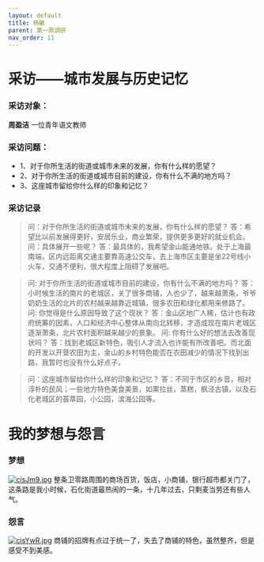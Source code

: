 ```yaml
---
layout: default
title: 杨敏
parent: 第一周调研
nav_order: 11
---
```


# 采访——城市发展与历史记忆
### 采访对象：
  **周盈洁**
  一位青年语文教师

### 采访问题：
 + 1、对于你所生活的街道或城市未来的发展，你有什么样的愿望？
 + 2、对于你所生活的街道或城市目前的建设，你有什么不满的地方吗？
 + 3、这座城市留给你什么样的印象和记忆？


### 采访记录
> 问：对于你所生活的街道或城市未来的发展，你有什么样的愿望？
> 答：希望比以前发展得更好，安居乐业，商业繁荣，提供更多更好的就业机会。
> 问：具体展开一些呢？
> 答：最具体的，我希望金山能通地铁。处于上海最南端，区内远距离交通主要靠高速公交车，去上海市区主要是坐22号线小火车，交通不便利，很大程度上阻碍了发展吧。
 
> 问: 对于你所生活的街道或城市目前的建设，你有什么不满的地方吗？
> 答：小时候生活的南片的老城区，关了很多商铺，人也少了，越来越萧条，爷爷奶奶生活的北片的农村越来越靠近城镇，很多农田和绿化都用来修路了。
> 问: 你觉得是什么原因导致了这个现状？
> 答：金山区地广人稀，估计也有政府统筹的因素，人口和经济中心整体从南向北转移，才造成现在南片老城区逐渐萧条，北片农村面积越来越少的景象。
> 问: 你有什么好的想法去改善现状吗？
> 答：找到老城区新特色，吸引人才流入也许能有所改善吧。而北面的开发以开垦农田为主，金山的乡村特色能否在农田减少的情况下找到出路，我暂时也没有什么好点子。

>  问：这座城市留给你什么样的印象和记忆？
>  答：不同于市区的乡音，相对淳朴的民风；一些地方特色美食美景，如熏拉丝，蒸糕，枫泾古镇，以及石化老城区的荟萃园，小公园，滨海公园等。

# 我的梦想与怨言
### 梦想
[![cisJm9.jpg](https://z3.ax1x.com/2021/03/30/cisJm9.jpg)](https://imgtu.com/i/cisJm9)
整条卫零路周围的商场百货，饭店，小商铺，银行超市都关门了，这条路是我小时候，石化街道最热闹的一条，十几年过去，只剩麦当劳还有些人气。


### 怨言
[![cisYwR.jpg](https://z3.ax1x.com/2021/03/30/cisYwR.jpg)](https://imgtu.com/i/cisYwR)
商铺的招牌有点过于统一了，失去了商铺的特色，虽然整齐，但是感受不到美感。
